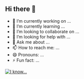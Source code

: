 ## Hi there 👋

- 🔭 I’m currently working on ...
- 🌱 I’m currently learning ...
- 👯 I’m looking to collaborate on ...
- 🤔 I’m looking for help with ...
- 💬 Ask me about ...
- 📫 How to reach me: ...
- 😄 Pronouns: ...
- ⚡ Fun fact: ...

[![I know...](https://skillicons.dev/icons?i=adonis,ae,arch,au,blender,cpp,cmake,js,html,css,php,discord,bots,dotnet,ps,unity,vscode,windows)](https://skillicons.dev)
